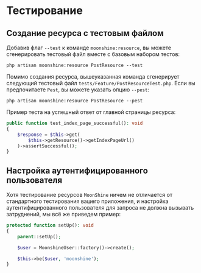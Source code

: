 # Тестирование

## Создание ресурса с тестовым файлом

Добавив флаг `--test` к команде `moonshine:resource`, вы можете сгенерировать тестовый файл вместе с базовым набором тестов:

```shell
php artisan moonshine:resource PostResource --test
```

Помимо создания ресурса, вышеуказанная команда сгенерирует следующий тестовый файл `tests/Feature/PostResourceTest.php`. Если вы предпочитаете `Pest`, вы можете указать опцию `--pest`:

```shell
php artisan moonshine:resource PostResource --pest
```

Пример теста на успешный ответ от главной страницы ресурса:

```php
public function test_index_page_successful(): void
{
    $response = $this->get(
        $this->getResource()->getIndexPageUrl()
    )->assertSuccessful();
}
```

## Настройка аутентифицированного пользователя

Хотя тестирование ресурсов `MoonShine` ничем не отличается от стандартного тестирования вашего приложения, и настройка аутентифицированного пользователя для запроса не должна вызывать затруднений, мы всё же приведем пример:

```php
protected function setUp(): void
{
    parent::setUp();

    $user = MoonshineUser::factory()->create();

    $this->be($user, 'moonshine');
}
```